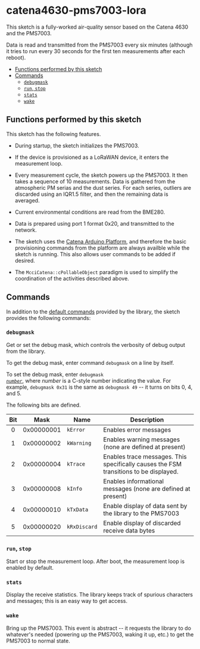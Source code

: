 # catena4630-pms7003-lora

This sketch is a fully-worked air-quality sensor based on the Catena 4630 and the PMS7003.

Data is read and transmitted from the PMS7003 every six minutes (although it tries to run every 30 seconds for the first ten measurements after each reboot).

<!-- markdownlint-disable MD033 -->
<!-- markdownlint-capture -->
<!-- markdownlint-disable -->
<!-- TOC depthFrom:2 updateOnSave:true -->

- [Functions performed by this sketch](#functions-performed-by-this-sketch)
- [Commands](#commands)
	- [`debugmask`](#debugmask)
	- [`run`, `stop`](#run-stop)
	- [`stats`](#stats)
	- [`wake`](#wake)

<!-- /TOC -->
<!-- markdownlint-restore -->
<!-- Due to a bug in Markdown TOC, the table is formatted incorrectly if tab indentation is set other than 4. Due to another bug, this comment must be *after* the TOC entry. -->

## Functions performed by this sketch

This sketch has the following features.

- During startup, the sketch initializes the PMS7003.

- If the device is provisioned as a LoRaWAN device, it enters the measurement loop.

- Every measurement cycle, the sketch powers up the PMS7003. It then takes a sequence of 10 measurements. Data is gathered from the atmospheric PM serias and the dust series. For each series, outliers are discarded using an IQR1.5 filter, and then the remaining data is averaged.

- Current environmental conditions are read from the BME280.

- Data is prepared using port 1 format 0x20, and transmitted to the network.

- The sketch uses the [Catena Arduino Platform](https://github.com/mcci-catena/Catena-Arduino-Platform.git), and therefore the basic provisioning commands from the platform are always availble while the sketch is running. This also allows user commands to be added if desired.

- The `McciCatena::cPollableObject` paradigm is used to simplify the coordination of the activities described above.

## Commands

In addition to the [default commands](https://github.com/mcci-catena/Catena-Arduino-Platform#command-summary) provided by the library, the sketch provides the following commands:

### `debugmask`

Get or set the debug mask, which controls the verbosity of debug output from the library.

To get the debug mask, enter command `debugmask` on a line by itself.

To set the debug mask, enter <code>debugmask <em><u>number</u></em></code>, where *number* is a C-style number indicating the value. For example, `debugmask 0x31` is the same as `debugmask 49` -- it turns on bits 0, 4, and 5.

The following bits are defined.

Bit  |   Mask     |  Name        | Description
:---:|:----------:|--------------|------------
  0  | 0x00000001 | `kError`     | Enables error messages
  1  | 0x00000002 | `kWarning`   | Enables warning messages (none are defined at present)
  2  | 0x00000004 | `kTrace`     | Enables trace messages. This specifically causes the FSM transitions to be displayed.
  3  | 0x00000008 | `kInfo`      | Enables informational messages (none are defined at present)
  4  | 0x00000010 | `kTxData`    | Enable display of data sent by the library to the PMS7003
  5  | 0x00000020 | `kRxDiscard` | Enable display of discarded receive data bytes

### `run`, `stop`

Start or stop the measurement loop. After boot, the measurement loop is enabled by default.

### `stats`

Display the receive statistics. The library keeps track of spurious characters and messages; this is an easy way to get access.

### `wake`

Bring up the PMS7003. This event is abstract -- it requests the library to do whatever's needed (powering up the PMS7003, waking it up, etc.) to get the PMS7003 to normal state.
